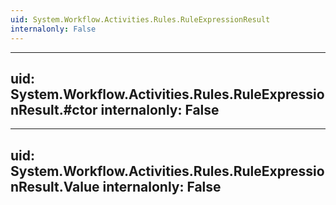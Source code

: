 ```yaml
---
uid: System.Workflow.Activities.Rules.RuleExpressionResult
internalonly: False
---
```


---
uid: System.Workflow.Activities.Rules.RuleExpressionResult.#ctor
internalonly: False
---

---
uid: System.Workflow.Activities.Rules.RuleExpressionResult.Value
internalonly: False
---
